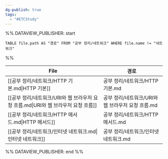 ```yaml
---
dg-publish: true
tags:
  - "#ETCStudy"
---
```



%% DATAVIEW_PUBLISHER: start
```dataview
TABLE file.path AS "경로" FROM "공부 정리/네트워크" WHERE file.name != "네트워크"
```
%%

| File                                                   | 경로                              |
| ------------------------------------------------------ | ------------------------------- |
| [[공부 정리/네트워크/HTTP 기본.md\|HTTP 기본]]                     | 공부 정리/네트워크/HTTP 기본.md           |
| [[공부 정리/네트워크/URI와 웹 브라우저 요청 흐름.md\|URI와 웹 브라우저 요청 흐름]] | 공부 정리/네트워크/URI와 웹 브라우저 요청 흐름.md |
| [[공부 정리/네트워크/HTTP 메서드.md\|HTTP 메서드]]                   | 공부 정리/네트워크/HTTP 메서드.md          |
| [[공부 정리/네트워크/인터넷 네트워크.md\|인터넷 네트워크]]                   | 공부 정리/네트워크/인터넷 네트워크.md          |

%% DATAVIEW_PUBLISHER: end %%
